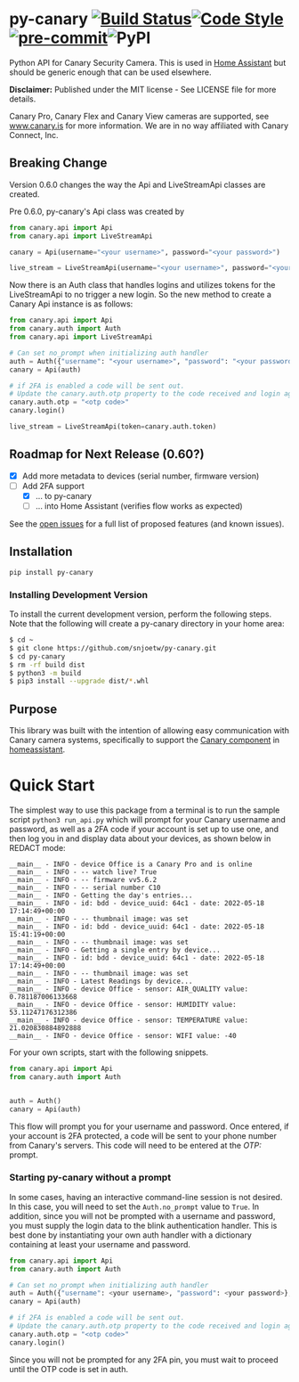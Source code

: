 # py-canary [![Build Status](https://travis-ci.org/snjoetw/py-canary.svg?branch=master)](https://travis-ci.org/snjoetw/py-canary)[![Code Style](https://img.shields.io/badge/code%20style-black-000000.svg)](https://github.com/psf/black)[![pre-commit](https://img.shields.io/badge/pre--commit-enabled-brightgreen?logo=pre-commit&logoColor=white)](https://github.com/pre-commit/pre-commit)![PyPI](https://img.shields.io/pypi/v/py-canary)
Python API for Canary Security Camera.  This is used in [Home Assistant](https://home-assistant.io) but should be generic enough that can be used elsewhere.

**Disclaimer:**
Published under the MIT license - See LICENSE file for more details.

Canary Pro, Canary Flex and Canary View cameras are supported, see www.canary.is for more information.
We are in no way affiliated with Canary Connect, Inc.

## Breaking Change
Version 0.6.0 changes the way the Api and LiveStreamApi classes are created.

Pre 0.6.0, py-canary's Api class was created by
```python
from canary.api import Api
from canary.api import LiveStreamApi

canary = Api(username="<your username>", password="<your password>")

live_stream = LiveStreamApi(username="<your username>", password="<your password>")
```

Now there is an Auth class that handles logins and utilizes tokens for the LiveStreamApi to no trigger
a new login. So the new method to create a Canary Api instance is as follows:

```python
from canary.api import Api
from canary.auth import Auth
from canary.api import LiveStreamApi

# Can set no_prompt when initializing auth handler
auth = Auth({"username": "<your username>", "password": "<your password>"}, no_prompt=True)
canary = Api(auth)

# if 2FA is enabled a code will be sent out.
# Update the canary.auth.otp property to the code received and login again.
canary.auth.otp = "<otp code>"
canary.login()

live_stream = LiveStreamApi(token=canary.auth.token)
```

## Roadmap for Next Release (0.60?)

- [x] Add more metadata to devices (serial number, firmware version)
- [ ] Add 2FA support
  - [x] ... to py-canary
  - [ ] ... into Home Assistant (verifies flow works as expected)

See the [open issues](https://github.com/snjoetw/py-canary/issues) for a full list of proposed features
(and known issues).

## Installation
``pip install py-canary``

### Installing Development Version

To install the current development version, perform the following steps.  Note that the following will
create a py-canary directory in your home area:

```bash
$ cd ~
$ git clone https://github.com/snjoetw/py-canary.git
$ cd py-canary
$ rm -rf build dist
$ python3 -m build
$ pip3 install --upgrade dist/*.whl
```

## Purpose
This library was built with the intention of allowing easy communication with Canary camera systems,
specifically to support the [Canary component](https://home-assistant.io/components/canary) in
[homeassistant](https://home-assistant.io/).

# Quick Start
The simplest way to use this package from a terminal is to run the sample script ``python3 run_api.py``
which will prompt for your Canary username and password, as well as a 2FA code if your account is set up
to use one, and then log you in and display data about your devices, as shown below in REDACT mode:

```text
__main__ - INFO - device Office is a Canary Pro and is online
__main__ - INFO - -- watch live? True
__main__ - INFO - -- firmware vv5.6.2
__main__ - INFO - -- serial number C10
__main__ - INFO - Getting the day's entries...
__main__ - INFO - id: bdd - device_uuid: 64c1 - date: 2022-05-18 17:14:49+00:00
__main__ - INFO - -- thumbnail image: was set
__main__ - INFO - id: bdd - device_uuid: 64c1 - date: 2022-05-18 15:41:19+00:00
__main__ - INFO - -- thumbnail image: was set
__main__ - INFO - Getting a single entry by device...
__main__ - INFO - id: bdd - device_uuid: 64c1 - date: 2022-05-18 17:14:49+00:00
__main__ - INFO - -- thumbnail image: was set
__main__ - INFO - Latest Readings by device...
__main__ - INFO - device Office - sensor: AIR_QUALITY value: 0.781187006133668
__main__ - INFO - device Office - sensor: HUMIDITY value: 53.11247176312386
__main__ - INFO - device Office - sensor: TEMPERATURE value: 21.020830884892888
__main__ - INFO - device Office - sensor: WIFI value: -40
```

For your own scripts, start with the following snippets.

```python
from canary.api import Api
from canary.auth import Auth


auth = Auth()
canary = Api(auth)
```


This flow will prompt you for your username and password.  Once entered, if your account is 2FA protected,
a code will be sent to your phone number from Canary's servers. This code will need to be entered at the
*OTP:* prompt.

### Starting py-canary without a prompt
In some cases, having an interactive command-line session is not desired.  In this case, you will need to
set the ``Auth.no_prompt`` value to ``True``.  In addition, since you will not be prompted with a username
and password, you must supply the login data to the blink authentication handler.  This is best done by
instantiating your own auth handler with a dictionary containing at least your username and password.

```python
from canary.api import Api
from canary.auth import Auth

# Can set no_prompt when initializing auth handler
auth = Auth({"username": <your username>, "password": <your password>}, no_prompt=True)
canary = Api(auth)

# if 2FA is enabled a code will be sent out.
# Update the canary.auth.otp property to the code received and login again.
canary.auth.otp = "<otp code>"
canary.login()
```

Since you will not be prompted for any 2FA pin, you must wait to proceed until the OTP code is set in auth.
